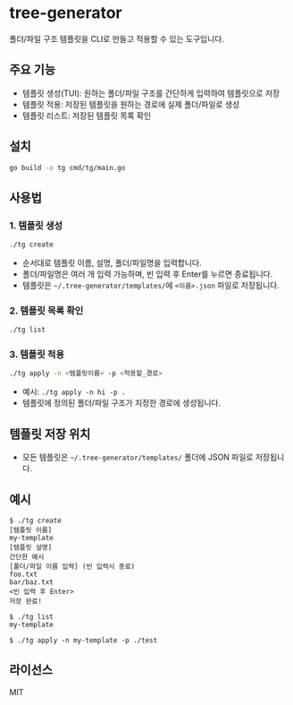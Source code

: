 # tree-generator

폴더/파일 구조 템플릿을 CLI로 만들고 적용할 수 있는 도구입니다.

## 주요 기능

- 템플릿 생성(TUI): 원하는 폴더/파일 구조를 간단하게 입력하여 템플릿으로 저장
- 템플릿 적용: 저장된 템플릿을 원하는 경로에 실제 폴더/파일로 생성
- 템플릿 리스트: 저장된 템플릿 목록 확인

## 설치

```bash
go build -o tg cmd/tg/main.go
```

## 사용법

### 1. 템플릿 생성

```bash
./tg create
```

- 순서대로 템플릿 이름, 설명, 폴더/파일명을 입력합니다.
- 폴더/파일명은 여러 개 입력 가능하며, 빈 입력 후 Enter를 누르면 종료됩니다.
- 템플릿은 `~/.tree-generator/templates/`에 `<이름>.json` 파일로 저장됩니다.

### 2. 템플릿 목록 확인

```bash
./tg list
```

### 3. 템플릿 적용

```bash
./tg apply -n <템플릿이름> -p <적용할_경로>
```

- 예시: `./tg apply -n hi -p .`
- 템플릿에 정의된 폴더/파일 구조가 지정한 경로에 생성됩니다.

## 템플릿 저장 위치

- 모든 템플릿은 `~/.tree-generator/templates/` 폴더에 JSON 파일로 저장됩니다.

## 예시

```
$ ./tg create
[템플릿 이름]
my-template
[템플릿 설명]
간단한 예시
[폴더/파일 이름 입력] (빈 입력시 종료)
foo.txt
bar/baz.txt
<빈 입력 후 Enter>
저장 완료!

$ ./tg list
my-template

$ ./tg apply -n my-template -p ./test
```

## 라이선스

MIT

